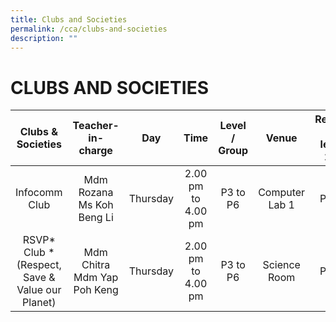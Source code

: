```yaml
---
title: Clubs and Societies
permalink: /cca/clubs-and-societies
description: ""
---
```

# CLUBS AND SOCIETIES




| Clubs & Societies | Teacher-in-charge | Day | Time | Level / Group | Venue | Recruiting which level for 2022? |
|:---:|:---:|:---:|:---:|:---:|:---:|:---:|
| Infocomm Club | Mdm Rozana Ms Koh Beng Li | Thursday | 2.00 pm to 4.00 pm | P3 to P6 | Computer Lab 1 | P3 to P5 |
| RSVP* Club *(Respect, Save & Value our Planet) | Mdm Chitra Mdm Yap Poh Keng | Thursday | 2.00 pm to 4.00 pm | P3 to P6 | Science Room | P3 to P5 |